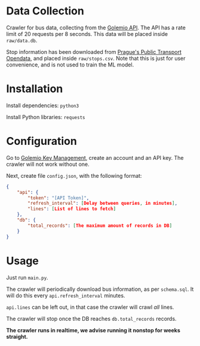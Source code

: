 # Data Collection

Crawler for bus data, collecting from the [Golemio API](https://api.golemio.cz/pid/docs/openapi/). The API has a rate limit of 20 requests per 8 seconds. This data will be placed inside `raw/data.db`.

Stop information has been downloaded from [Prague's Public Transport Opendata](https://opendata.praha.eu/datasets/https%3A%2F%2Fapi.opendata.praha.eu%2Flod%2Fcatalog%2F9a6a1d8e-45b9-41de-b9ae-0bcec7126876), and placed inside `raw/stops.csv`. Note that this is just for user convenience, and is not used to train the ML model.

# Installation

Install dependencies: `python3`

Install Python libraries: `requests`

# Configuration

Go to [Golemio Key Management](https://api.golemio.cz/api-keys/), create an account and an API key. The crawler will not work without one.

Next, create file `config.json`, with the following format:

```json
{
	"api": {
		"token": "[API Token]",
		"refresh_interval": [Delay between queries, in minutes],
		"lines": [List of lines to fetch]
	},
	"db": {
		"total_records": [The maximum amount of records in DB]
	}
}
```

# Usage

Just run `main.py`.

The crawler will periodically download bus information, as per `schema.sql`. It will do this every `api.refresh_interval` minutes.

`api.lines` can be left out, in that case the crawler will crawl *all* lines.

The crawler will stop once the DB reaches `db.total_records` records.

**The crawler runs in realtime, we advise running it nonstop for weeks straight.**